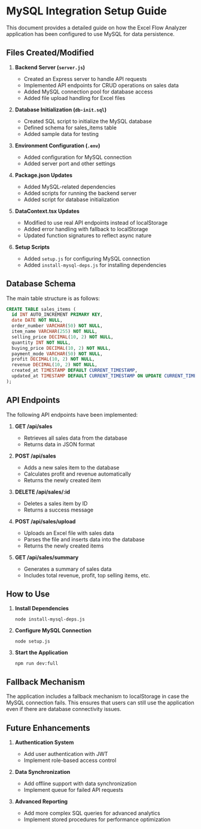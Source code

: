 # MySQL Integration Setup Guide

This document provides a detailed guide on how the Excel Flow Analyzer application has been configured to use MySQL for data persistence.

## Files Created/Modified

1. **Backend Server (`server.js`)**
   - Created an Express server to handle API requests
   - Implemented API endpoints for CRUD operations on sales data
   - Added MySQL connection pool for database access
   - Added file upload handling for Excel files

2. **Database Initialization (`db-init.sql`)**
   - Created SQL script to initialize the MySQL database
   - Defined schema for sales_items table
   - Added sample data for testing

3. **Environment Configuration (`.env`)**
   - Added configuration for MySQL connection
   - Added server port and other settings

4. **Package.json Updates**
   - Added MySQL-related dependencies
   - Added scripts for running the backend server
   - Added script for database initialization

5. **DataContext.tsx Updates**
   - Modified to use real API endpoints instead of localStorage
   - Added error handling with fallback to localStorage
   - Updated function signatures to reflect async nature

6. **Setup Scripts**
   - Added `setup.js` for configuring MySQL connection
   - Added `install-mysql-deps.js` for installing dependencies

## Database Schema

The main table structure is as follows:

```sql
CREATE TABLE sales_items (
  id INT AUTO_INCREMENT PRIMARY KEY,
  date DATE NOT NULL,
  order_number VARCHAR(50) NOT NULL,
  item_name VARCHAR(255) NOT NULL,
  selling_price DECIMAL(10, 2) NOT NULL,
  quantity INT NOT NULL,
  buying_price DECIMAL(10, 2) NOT NULL,
  payment_mode VARCHAR(50) NOT NULL,
  profit DECIMAL(10, 2) NOT NULL,
  revenue DECIMAL(10, 2) NOT NULL,
  created_at TIMESTAMP DEFAULT CURRENT_TIMESTAMP,
  updated_at TIMESTAMP DEFAULT CURRENT_TIMESTAMP ON UPDATE CURRENT_TIMESTAMP
);
```

## API Endpoints

The following API endpoints have been implemented:

1. **GET /api/sales**
   - Retrieves all sales data from the database
   - Returns data in JSON format

2. **POST /api/sales**
   - Adds a new sales item to the database
   - Calculates profit and revenue automatically
   - Returns the newly created item

3. **DELETE /api/sales/:id**
   - Deletes a sales item by ID
   - Returns a success message

4. **POST /api/sales/upload**
   - Uploads an Excel file with sales data
   - Parses the file and inserts data into the database
   - Returns the newly created items

5. **GET /api/sales/summary**
   - Generates a summary of sales data
   - Includes total revenue, profit, top selling items, etc.

## How to Use

1. **Install Dependencies**
   ```
   node install-mysql-deps.js
   ```

2. **Configure MySQL Connection**
   ```
   node setup.js
   ```

3. **Start the Application**
   ```
   npm run dev:full
   ```

## Fallback Mechanism

The application includes a fallback mechanism to localStorage in case the MySQL connection fails. This ensures that users can still use the application even if there are database connectivity issues.

## Future Enhancements

1. **Authentication System**
   - Add user authentication with JWT
   - Implement role-based access control

2. **Data Synchronization**
   - Add offline support with data synchronization
   - Implement queue for failed API requests

3. **Advanced Reporting**
   - Add more complex SQL queries for advanced analytics
   - Implement stored procedures for performance optimization